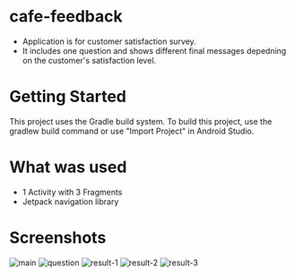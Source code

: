 # cafe-feedback
* Application is for customer satisfaction survey. 
* It includes one question and shows different final messages depedning on the customer's satisfaction level. 

# Getting Started
This project uses the Gradle build system. 
To build this project, use the gradlew build command or use "Import Project" in Android Studio.

# What was used
* 1 Activity with 3 Fragments
* Jetpack navigation library

# Screenshots
![main](https://user-images.githubusercontent.com/69889362/109417607-0be8e100-79cd-11eb-8f0d-77c236692139.PNG)
![question](https://user-images.githubusercontent.com/69889362/109417624-17d4a300-79cd-11eb-8095-3cf315419135.PNG)
![result-1](https://user-images.githubusercontent.com/69889362/109417634-1dca8400-79cd-11eb-94d1-36315682fdd2.PNG)
![result-2](https://user-images.githubusercontent.com/69889362/109417638-1f944780-79cd-11eb-975b-2c3b584ad78c.PNG)
![result-3](https://user-images.githubusercontent.com/69889362/109417631-1c00c080-79cd-11eb-86e1-0879fca3987a.PNG)
